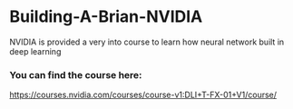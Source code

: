 # Building-A-Brian-NVIDIA
NVIDIA is provided a very into course to learn how neural network built in deep learning
### You can find the course here:
https://courses.nvidia.com/courses/course-v1:DLI+T-FX-01+V1/course/
